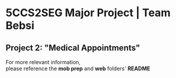 # 5CCS2SEG Major Project | Team Bebsi

## Project 2: "Medical Appointments"

For more relevant information,  
please reference the **mob prep** and **web** folders' **README**
